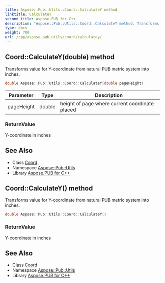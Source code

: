 ```yaml
---
title: Aspose::Pub::Utils::Coord::CalculateY method
linktitle: CalculateY
second_title: Aspose.PUB for C++
description: 'Aspose::Pub::Utils::Coord::CalculateY method. Transforms value for Y-coordinate from natural PUB metric system into inches in C++.'
type: docs
weight: 700
url: /cpp/aspose.pub.utils/coord/calculatey/
---
```

## Coord::CalculateY(double) method


Transforms value for Y-coordinate from natural PUB metric system into inches.

```cpp
double Aspose::Pub::Utils::Coord::CalculateY(double pageHeight)
```


| Parameter | Type | Description |
| --- | --- | --- |
| pageHeight | double | height of page where current coordinate placed |

### ReturnValue

Y-coordinate in inches

## See Also

* Class [Coord](../)
* Namespace [Aspose::Pub::Utils](../../)
* Library [Aspose.PUB for C++](../../../)
## Coord::CalculateY() method


Transforms value for Y-coordinate from natural PUB metric system into inches.

```cpp
double Aspose::Pub::Utils::Coord::CalculateY()
```


### ReturnValue

Y-coordinate in inches

## See Also

* Class [Coord](../)
* Namespace [Aspose::Pub::Utils](../../)
* Library [Aspose.PUB for C++](../../../)
